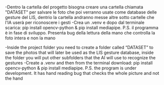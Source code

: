 -Dentro la cartella del progetto bisogna creare una cartella chiamata "DATASET" per salvare le foto che poi verranno usate come database delle gesture del LIS, dentrio la cartella andranno messe altre sotto cartelle che l'IA userà per riconoscere i gesti
-Crea un .venv e dopo dal terminale scarica: pip install opencv-python & pip install mediapipe.
P.S.
il programma è in fase di sviluppo. Presenta bug della lettura della mano che controlla la foto intera e non la mano


-Inside the project folder you need to create a folder called “DATASET” to save the photos that will later be used as the LIS gesture database, inside the folder you will put other subfolders that the AI will use to recognize the gestures
-Create a .venv and then from the terminal download: pip install opencv-python & pip install mediapipe.
P.S.
the program is under development. It has hand reading bug that checks the whole picture and not the hand
